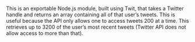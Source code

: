 This is an exportable Node.js module, built using Twit, that takes a Twitter handle and returns an array containing all of that user’s tweets. This is useful because the API only allows one to access tweets 200 at a time. This retrieves up to 3200 of the user’s most recent tweets (Twitter API does not allow access to more than that).